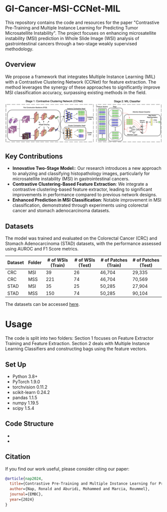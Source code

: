 # GI-Cancer-MSI-CCNet-MIL
This repository contains the code and resources for the paper "Contrastive Pre-Training and Multiple Instance Learning for Predicting Tumor Microsatellite Instability". The project focuses on enhancing microsatellite instability (MSI) prediction in Whole Slide Image (WSI) analysis of gastrointestinal cancers through a two-stage weakly supervised methodology.

## Overview
We propose a framework that integrates Multiple Instance Learning (MIL) with a Contrastive Clustering Network (CCNet) for feature extraction. The method leverages the synergy of these approaches to significantly improve MSI classification accuracy, surpassing existing methods in the field.

![Figure 1](https://github.com/napronald/GI-Cancer-MSI-CCNet-MIL/blob/main/Figures/Figure1.png)

## Key Contributions
- **Innovative Two-Stage Model:**: Our research introduces a new approach to analyzing and classifying histopathology images, particularly for microsatellite instability (MSI) in gastrointestinal cancers.
- **Contrastive Clustering-Based Feature Extraction**: We integrate a contrastive clustering-based feature extractor, leading to significant improvements in performance compared to previous network designs. 
- **Enhanced Prediction in MSI Classification**: Notable improvement in MSI classification, demonstrated through experiments using colorectal cancer and stomach adenocarcinoma datasets.

## Datasets
The model was trained and evaluated on the Colorectal Cancer (CRC) and Stomach Adenocarcinoma (STAD) datasets, with the performance assessed using AUROC and F1 Score metrics.
  
| Dataset | Folder | \# of WSIs (Train) | \# of WSIs (Test) | \# of Patches (Train) | \# of Patches (Test) |
|---------|--------|------------------|-----------------|--------------------|-------------------|
| CRC     | MSI    | 39               | 26              | 46,704             | 29,335             |
| CRC     | MSS    | 221              | 74              | 46,704             | 70,569             |
| STAD    | MSI    | 35               | 25              | 50,285             | 27,904             |
| STAD    | MSS    | 150              | 74              | 50,285             | 90,104             |

The datasets can be accessed [here](https://zenodo.org/records/2530835).

# Usage
The code is split into two folders: Section 1 focuses on Feature Extractor Training and Feature Extraction. Section 2 deals with Multiple Instance Learning Classifiers and constructing bags using the feature vectors.

## Set Up
- Python 3.8+
- PyTorch 1.9.0
- torchvision 0.11.2
- scikit-learn 0.24.2
- pandas 1.1.5
- numpy 1.19.5
- scipy 1.5.4

## Code Structure
-
-

## Citation
If you find our work useful, please consider citing our paper:
```bibtex
@article{nap2024,
  title={Contrastive Pre-Training and Multiple Instance Learning for Predicting Tumor Microsatellite Instability},
  author={Nap, Ronald and Aburidi, Mohammed and Marcia, Roummel},
  journal={EMBC},
  year={2024}
}
```
